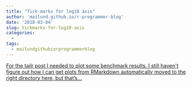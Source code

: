 ```yaml
---
title: "Tick-marks for log10 axis"
author: 'mailund.github.io/r-programmer-blog'
date: '2018-03-04'
slug: tickmarks-for-log10-axis
categories:
  - 
tags:
  - mailundgithubiorprogrammerblog
---
```


[For the tailr post I needed to plot some benchmark results. I still haven't figure out how I can get plots from RMarkdown automatically moved to the right directory here, but that’s...<click to read more>](https://mailund.github.io/r-programmer-blog/2018/03/03/tick-marks-for-log10-axis/)

